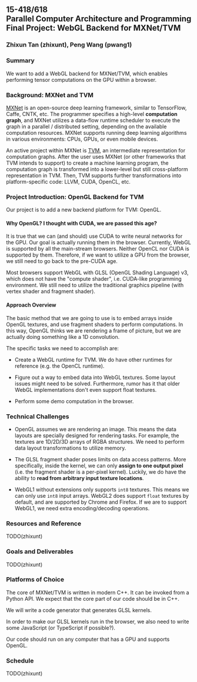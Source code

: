 ## 15-418/618 <br/>Parallel Computer Architecture and Programming <br/>Final Project: WebGL Backend for MXNet/TVM

### Zhixun Tan (zhixunt), Peng Wang (pwang1)

### Summary

We want to add a WebGL backend for MXNet/TVM, which enables performing tensor computations on the GPU within a browser.

### Background: MXNet and TVM

[MXNet](https://github.com/apache/incubator-mxnet) is an open-source deep learning framework, similar to TensorFlow, Caffe, CNTK, etc. The programmer specifies a high-level **computation graph**, and MXNet utilizes a data-flow runtime scheduler to execute the graph in a parallel / distributed setting, depending on the available computation resources. MXNet supports running deep learning algorithms in various environments: CPUs, GPUs, or even mobile devices.

An active project within MXNet is [TVM](https://github.com/dmlc/tvm), an intermediate representation for computation graphs. After the user uses MXNet (or other frameworks that TVM intends to support) to create a machine learning program, the computation graph is transformed into a lower-level but still cross-platform representation in TVM. Then, TVM supports further transformations into platform-specific code: LLVM, CUDA, OpenCL, etc.

### Project Introduction: OpenGL Backend for TVM

Our project is to add a new backend platform for TVM: OpenGL.

#### Why OpenGL? I thought with CUDA, we are passed this age?

It is true that we can (and should) use CUDA to write neural networks for the GPU. Our goal is actually running them in the browser. Currently, WebGL is supported by all the main-stream browsers. Neither OpenCL nor CUDA is supported by them. Therefore, if we want to utilize a GPU from the browser, we still need to go back to the pre-CUDA age.

Most browsers support WebGL with GLSL (OpenGL Shading Language) v3, which does not have the "compute shader", i.e. CUDA-like programming environment. We still need to utilize the traditional graphics pipeline (with vertex shader and fragment shader).

#### Approach Overview

The basic method that we are going to use is to embed arrays inside OpenGL textures, and use fragment shaders to perform computations. In this way, OpenGL thinks we are rendering a frame of picture, but we are actually doing something like a 1D convolution.

The specific tasks we need to accomplish are:

- Create a WebGL runtime for TVM. We do have other runtimes for reference (e.g. the OpenCL runtime).

- Figure out a way to embed data into WebGL textures. Some layout issues might need to be solved. Furthermore, rumor has it that older WebGL implementations don't even support float textures.

- Perform some demo computation in the browser.

### Technical Challenges

- OpenGL assumes we are rendering an image. This means the data layouts are specially designed for rendering tasks. For example, the textures are 1D/2D/3D arrays of RGBA structures. We need to perform data layout transformations to utilize memory.

- The GLSL fragment shader poses limits on data access patterns. More specifically, inside the kernel, we can only **assign to one output pixel** (i.e. the fragment shader is a per-pixel kernel). Luckily, we do have the ability to **read from arbitrary input texture locations**.

- WebGL1 without extensions only supports `int8` textures. This means we can only use `int8` input arrays. WebGL2 does support `float` textures by default, and are supported by Chrome and Firefox. If we are to support WebGL1, we need extra encoding/decoding operations.

### Resources and Reference

TODO(zhixunt)

### Goals and Deliverables

TODO(zhixunt)

### Platforms of Choice

The core of MXNet/TVM is written in modern C++. It can be invoked from a Python API. We expect that the core part of our code should be in C++.

We will write a code generator that generates GLSL kernels.

In order to make our GLSL kernels run in the browser, we also need to write some JavaScript (or TypeScript if possible?).

Our code should run on any computer that has a GPU and supports OpenGL.

### Schedule

TODO(zhixunt)